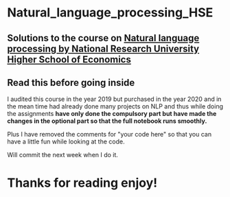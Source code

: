 # Natural_language_processing_HSE
## Solutions to the course on [Natural language processing by National Research University Higher School of Economics](https://www.coursera.org/learn/language-processing)
## Read this before going inside

I audited this course in the year 2019 but purchased in the year 2020 and in the mean time had already done many projects on NLP and thus while doing the assignments __have only done the compulsory part but have made the changes in the optional part so that the full notebook runs smoothly.__

Plus I have removed the comments for "your code here" so that you can have a little fun while looking at the code. 

Will commit the next week when I do it.

# Thanks for reading enjoy!
